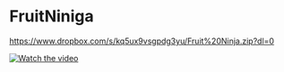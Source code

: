 # FruitNiniga

https://www.dropbox.com/s/kq5ux9vsgpdg3yu/Fruit%20Ninja.zip?dl=0

[![Watch the video](https://search4less.com/wp-content/uploads/2017/02/post-1-s4.jpg)](https://www.youtube.com/watch?v=5_cABYFCJag&feature=youtu.be)
